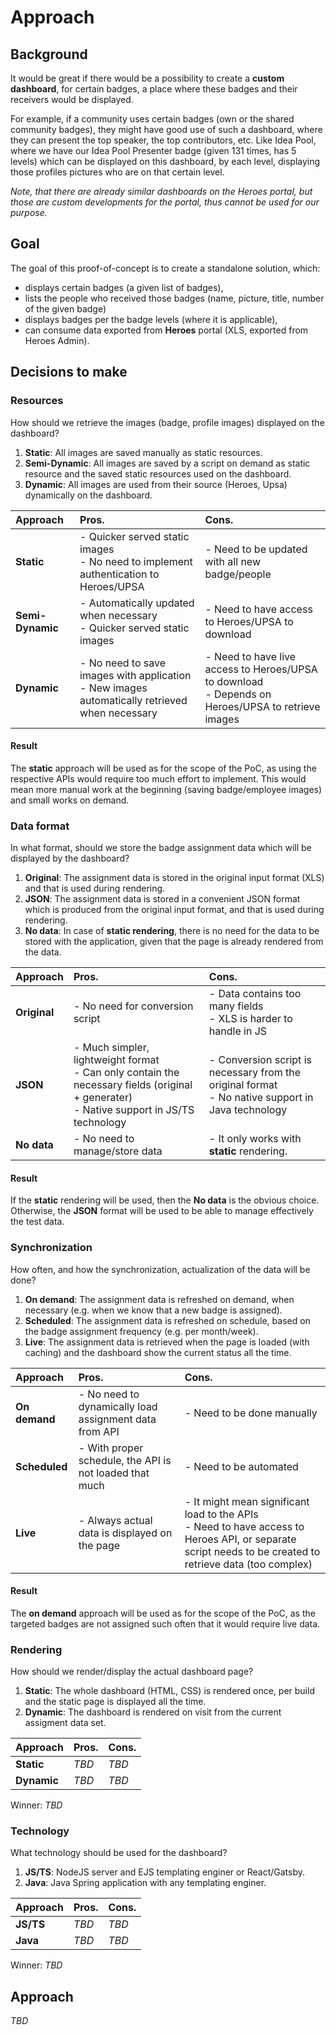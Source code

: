 # Approach

## Background

It would be great if there would be a possibility to create a **custom dashboard**, for certain badges, a place where these badges and their receivers would be displayed.

For example, if a community uses certain badges (own or the shared community badges), they might have good use of such a dashboard, where they can present the top speaker, the top contributors, etc. Like Idea Pool, where we have our Idea Pool Presenter badge (given 131 times, has 5 levels) which can be displayed on this dashboard, by each level, displaying those profiles pictures who are on that certain level.

_Note, that there are already similar dashboards on the Heroes portal, but those are custom developments for the portal, thus cannot be used for our purpose._

## Goal

The goal of this proof-of-concept is to create a standalone solution, which:
 - displays certain badges (a given list of badges),
 - lists the people who received those badges (name, picture, title, number of the given badge)
 - displays badges per the badge levels (where it is applicable),
 - can consume data exported from **Heroes** portal (XLS, exported from Heroes Admin).

## Decisions to make

### Resources

How should we retrieve the images (badge, profile images) displayed on the dashboard?

1. **Static**: All images are saved manually as static resources.
1. **Semi-Dynamic**: All images are saved by a script on demand as static resource and the saved static resources used on the dashboard.
1. **Dynamic**: All images are used from their source (Heroes, Upsa) dynamically on the dashboard.

| Approach         | Pros.                                                                                            | Cons.                                                                                                |
|:-----------------|:-------------------------------------------------------------------------------------------------|:-----------------------------------------------------------------------------------------------------|
| **Static**       | - Quicker served static images<br>- No need to implement authentication to Heroes/UPSA           | - Need to be updated with all new badge/people                                                       |
| **Semi-Dynamic** | - Automatically updated when necessary<br>- Quicker served static images                         | - Need to have access to Heroes/UPSA to download                                                     |
| **Dynamic**      | - No need to save images with application<br>- New images automatically retrieved when necessary | - Need to have live access to Heroes/UPSA to download<br>- Depends on Heroes/UPSA to retrieve images |

#### Result

The **static** approach will be used as for the scope of the PoC, as using the respective APIs would require too much effort to implement. This would mean more manual work at the beginning (saving badge/employee images) and small works on demand.

### Data format

In what format, should we store the badge assignment data which will be displayed by the dashboard?

1. **Original**: The assignment data is stored in the original input format (XLS) and that is used during rendering.
1. **JSON**: The assignment data is stored in a convenient JSON format which is produced from the original input format, and that is used during rendering.
1. **No data**: In case of **static rendering**, there is no need for the data to be stored with the application, given that the page is already rendered from the data.

| Approach     | Pros.                                                                                                                                        | Cons.                                                                                               |
|:-------------|:---------------------------------------------------------------------------------------------------------------------------------------------|:----------------------------------------------------------------------------------------------------|
| **Original** | - No need for conversion script                                                                                                              | - Data contains too many fields<br>- XLS is harder to handle in JS                                  |
| **JSON**     | - Much simpler, lightweight format<br>- Can only contain the necessary fields (original + generater)<br>- Native support in JS/TS technology | - Conversion script is necessary from the original format<br>- No native support in Java technology |
| **No data**  | - No need to manage/store data                                                                                                               | - It only works with **static** rendering.                                                          |

#### Result

If the **static** rendering will be used, then the **No data** is the obvious choice.
Otherwise, the **JSON** format will be used to be able to manage effectively the test data.

### Synchronization

How often, and how the synchronization, actualization of the data will be done?

1. **On demand**: The assignment data is refreshed on demand, when necessary (e.g. when we know that a new badge is assigned).
1. **Scheduled**: The assignment data is refreshed on schedule, based on the badge assignment frequency (e.g. per month/week).
1. **Live**: The assignment data is retrieved when the page is loaded (with caching) and the dashboard show the current status all the time.

| Approach      | Pros.                                                   | Cons.                                                                                                                                                      |
|:--------------|:--------------------------------------------------------|:-----------------------------------------------------------------------------------------------------------------------------------------------------------|
| **On demand** | - No need to dynamically load assignment data from API  | - Need to be done manually                                                                                                                                 |
| **Scheduled** | - With proper schedule, the API is not loaded that much | - Need to be automated                                                                                                                                     |
| **Live**      | - Always actual data is displayed on the page           | - It might mean significant load to the APIs<br>- Need to have access to Heroes API, or separate script needs to be created to retrieve data (too complex) |

#### Result

The **on demand** approach will be used as for the scope of the PoC, as the targeted badges are not assigned such often that it would require live data.

### Rendering

How should we render/display the actual dashboard page?

1. **Static**: The whole dashboard (HTML, CSS) is rendered once, per build and the static page is displayed all the time.
1. **Dynamic**: The dashboard is rendered on visit from the current assigment data set.

| Approach    | Pros. | Cons. |
|:------------|:------|:------|
| **Static**  | _TBD_ | _TBD_ |
| **Dynamic** | _TBD_ | _TBD_ |

Winner: _TBD_

### Technology

What technology should be used for the dashboard?

1. **JS/TS**: NodeJS server and EJS templating enginer or React/Gatsby.
1. **Java**: Java Spring application with any templating enginer.

| Approach  | Pros. | Cons. |
|:----------|:------|:------|
| **JS/TS** | _TBD_ | _TBD_ |
| **Java**  | _TBD_ | _TBD_ |

Winner: _TBD_

## Approach

_TBD_